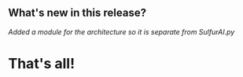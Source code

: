 ## What's new in this release?

_Added a module for the architecture so it is separate from SulfurAI.py_



# That's all! 